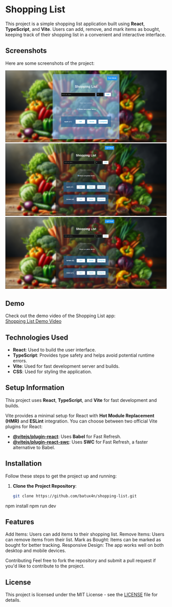 # Shopping List

This project is a simple shopping list application built using **React**, **TypeScript**, and **Vite**. Users can add, remove, and mark items as bought, keeping track of their shopping list in a convenient and interactive interface.


## Screenshots

Here are some screenshots of the project:

![Screenshot 1](src/assets/images/screenshot1.png)
![Screenshot 2](src/assets/images/screenshot2.png)
![Screenshot 3](src/assets/images/screenshot3.png)


## Demo

Check out the demo video of the Shopping List app:  
[Shopping List Demo Video](./shopping-list.mp4)

## Technologies Used

- **React**: Used to build the user interface.
- **TypeScript**: Provides type safety and helps avoid potential runtime errors.
- **Vite**: Used for fast development server and builds.
- **CSS**: Used for styling the application.

## Setup Information

This project uses **React**, **TypeScript**, and **Vite** for fast development and builds.

Vite provides a minimal setup for React with **Hot Module Replacement (HMR)** and **ESLint** integration. You can choose between two official Vite plugins for React:

- **[@vitejs/plugin-react](https://github.com/vitejs/vite-plugin-react/blob/main/packages/plugin-react/README.md)**: Uses **Babel** for Fast Refresh.
- **[@vitejs/plugin-react-swc](https://github.com/vitejs/vite-plugin-react-swc)**: Uses **SWC** for Fast Refresh, a faster alternative to Babel.

## Installation

Follow these steps to get the project up and running:

1. **Clone the Project Repository**:
   ```bash
   git clone https://github.com/batux4n/shopping-list.git
npm install
npm run dev


## Features
Add Items: Users can add items to their shopping list.
Remove Items: Users can remove items from their list.
Mark as Bought: Items can be marked as bought for better tracking.
Responsive Design: The app works well on both desktop and mobile devices.

Contributing
Feel free to fork the repository and submit a pull request if you'd like to contribute to the project.

## License
This project is licensed under the MIT License - see the [LICENSE](./LICENSE) file for details.

